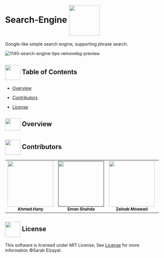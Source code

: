 #  Search-Engine  <img align= center width=100px src="https://github.com/SarahElzayat/SearchEngine/assets/72309546/dc319725-9c2e-4ab9-9b57-5b6c712eff77">
Google-like simple search engine, supporting phrase search. 

![1140-search-engine-tips-removebg-preview](https://github.com/SarahElzayat/SearchEngine/assets/72309546/dc319725-9c2e-4ab9-9b57-5b6c712eff77)


## <img align= center width=50px height=50px src="https://user-images.githubusercontent.com/71986226/154075883-2a5679d2-b411-448f-b423-9565babf35aa.gif"> Table of Contents
- <a href ="#Overview">Overview</a>

- <a href ="#contributors">Contributors</a>
- <a href ="#license">License</a>


## <img align="center"  width =50px  height =40px src="https://em-content.zobj.net/source/animated-noto-color-emoji/356/waving-hand_1f44b.gif"> Overview <a id = "Overview"></a>


<!-- Contributors -->
## <img  align= center width=50px height=50px src="https://media1.giphy.com/media/WFZvB7VIXBgiz3oDXE/giphy.gif?cid=6c09b952tmewuarqtlyfot8t8i0kh6ov6vrypnwdrihlsshb&rid=giphy.gif&ct=s"> Contributors <a id = "contributors"></a>

<!-- Contributors list -->
<table align="center" >
  <tr>
    <td align="center"><a href="https://github.com/SarahElzayat"><img src="https://avatars.githubusercontent.com/u/76779284?v=4" width="150px;" alt=""/><br /><sub><b>Ahmed Hany</b></sub></a></td>
    <td align="center"><a href=""https://github.com/emanshahda" ><img src="https://avatars.githubusercontent.com/u/89708797?v=4" width="150px;" alt=""/><br /><sub><b>Eman Shahda</b></sub></a><br />
    <td align="center"><a href="https://github.com/zeinabmoawad"><img src="https://avatars.githubusercontent.com/u/92188433?v=4" width="150px" width="150px;" alt=""/><br /><sub><b>Zeinab Moawad</b></sub></a><br />
    <td align="center"><a href="https://github.com/BasmaElhoseny01"><img src="https://avatars.githubusercontent.com/u/72309546?v=4" width="150px;" alt=""/><br /><sub><b>Basma Elhoseny</b></sub></a><br /></td>
  </tr>
</table>

## <img  align= center width=50px height=50px src="https://media1.giphy.com/media/ggoKD4cFbqd4nyugH2/giphy.gif?cid=6c09b9527jpi8kfxsj6eswuvb7ay2p0rgv57b7wg0jkihhhv&rid=giphy.gif&ct=s"> License <a id = "license"></a>
This software is licensed under MIT License, See [License](https://github.com/SarahElzayat/SearchEngine/blob/main/LICENSE) for more information ©Sarah Elzayat.

